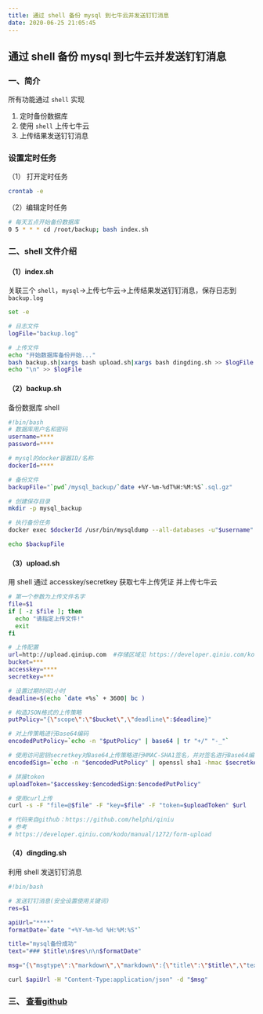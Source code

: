 ```yaml
---
title: 通过 shell 备份 mysql 到七牛云并发送钉钉消息
date: 2020-06-25 21:05:45
---
```

## 通过 shell 备份 mysql 到七牛云并发送钉钉消息

### 一、简介

所有功能通过 `shell` 实现

1. 定时备份数据库
1. 使用 `shell` 上传七牛云
1. 上传结果发送钉钉消息

### 设置定时任务

（1） 打开定时任务

```bash
crontab -e
```

（2）编辑定时任务

```bash
# 每天五点开始备份数据库
0 5 * * * cd /root/backup; bash index.sh

```

### 二、shell 文件介绍

#### （1）index.sh

关联三个 `shell`，`mysql`->上传七牛云->上传结果发送钉钉消息，保存日志到 `backup.log`

```bash
set -e

# 日志文件
logFile="backup.log"

# 上传文件
echo "开始数据库备份开始..."
bash backup.sh|xargs bash upload.sh|xargs bash dingding.sh >> $logFile
echo "\n" >> $logFile
```

#### （2）backup.sh

备份数据库 shell

```bash
#!bin/bash
# 数据库用户名和密码
username=****
password=****

# mysql的docker容器ID/名称
dockerId=****

# 备份文件
backupFile="`pwd`/mysql_backup/`date +%Y-%m-%dT%H:%M:%S`.sql.gz"

# 创建保存目录
mkdir -p mysql_backup

# 执行备份任务
docker exec $dockerId /usr/bin/mysqldump --all-databases -u"$username" -p"$password" | gzip > $backupFile

echo $backupFile
```

#### （3）upload.sh

用 shell 通过 accesskey/secretkey 获取七牛上传凭证 并上传七牛云

```bash
# 第一个参数为上传文件名字
file=$1
if [ -z $file ]; then
  echo "请指定上传文件!"
  exit
fi

# 上传配置
url=http://upload.qiniup.com  #存储区域见 https://developer.qiniu.com/kodo/manual/1671/region-endpoint
bucket=***
accesskey=****
secretkey=***

# 设置过期时间1小时
deadline=$(echo `date +%s` + 3600| bc )

# 构造JSON格式的上传策略
putPolicy="{\"scope\":\"$bucket\",\"deadline\":$deadline}"

# 对上传策略进行Base64编码
encodedPutPolicy=`echo -n "$putPolicy" | base64 | tr "+/" "-_"`

# 使用访问密钥secretkey对Base64上传策略进行HMAC-SHA1签名，并对签名进行Base64编码
encodedSign=`echo -n "$encodedPutPolicy" | openssl sha1 -hmac $secretkey -binary | base64 | tr "+/" "-_"`

# 拼接token
uploadToken="$accesskey:$encodedSign:$encodedPutPolicy"

# 使用curl上传
curl -s -F "file=@$file" -F "key=$file" -F "token=$uploadToken" $url

# 代码来自github：https://github.com/helphi/qiniu
# 参考
# https://developer.qiniu.com/kodo/manual/1272/form-upload
```

#### （4）dingding.sh

利用 shell 发送钉钉消息

```bash
#!bin/bash

# 发送钉钉消息(安全设置使用关键词)
res=$1

apiUrl="****"
formatDate=`date "+%Y-%m-%d %H:%M:%S"`

title="mysql备份成功"
text="### $title\n$res\n\n$formatDate"

msg="{\"msgtype\":\"markdown\",\"markdown\":{\"title\":\"$title\",\"text\":\"$text\"}}"

curl $apiUrl -H "Content-Type:application/json" -d "$msg"

```
### 三、 [查看github](https://github.com/kuan1/mysql-backup)
  